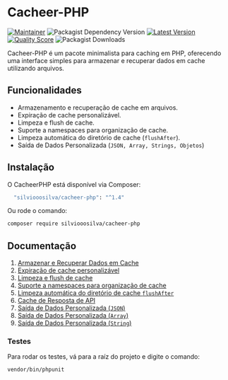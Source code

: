 # Cacheer-PHP


[![Maintainer](https://img.shields.io/badge/maintainer-@silviooosilva-blue.svg?style=for-the-badge&color=blue)](https://github.com/silviooosilva)
![Packagist Dependency Version](https://img.shields.io/packagist/dependency-v/silviooosilva/cacheer-php/PHP?style=for-the-badge&color=blue)
[![Latest Version](https://img.shields.io/github/release/silviooosilva/CacheerPHP.svg?style=for-the-badge&color=blue)](https://github.com/silviooosilva/CacheerPHP/releases)
[![Quality Score](https://img.shields.io/scrutinizer/g/silviooosilva/CacheerPHP.svg?style=for-the-badge&color=blue)](https://scrutinizer-ci.com/g/silviooosilva/CacheerPHP)
![Packagist Downloads](https://img.shields.io/packagist/dt/silviooosilva/cacheer-php?style=for-the-badge&color=blue)



Cacheer-PHP é um pacote minimalista para caching em PHP, oferecendo uma interface simples para armazenar e recuperar dados em cache utilizando arquivos.

## Funcionalidades

- Armazenamento e recuperação de cache em arquivos.
- Expiração de cache personalizável.
- Limpeza e flush de cache.
- Suporte a namespaces para organização de cache.
- Limpeza automática do diretório de cache (`flushAfter`).
- Saída de Dados Personalizada (`JSON, Array, Strings, Objetos`)

## Instalação

O CacheerPHP está disponível via Composer:

```sh
  "silviooosilva/cacheer-php": "^1.4"
```

Ou rode o comando:

```sh
composer require silviooosilva/cacheer-php
```

## Documentação

1. [Armazenar e Recuperar Dados em Cache](docs/example01.md)
2. [Expiração de cache personalizável](docs/example02.md)
3. [Limpeza e flush de cache](docs/example03.md)
4. [Suporte a namespaces para organização de cache](docs/example04.md)
5. [Limpeza automática do diretório de cache `flushAfter`](docs/example09.md)
6. [Cache de Resposta de API](docs/example05.md)
7. [Saída de Dados Personalizada (`JSON`)](docs/example06.md)
8. [Saída de Dados Personalizada (`Array`)](docs/example07.md)
9. [Saída de Dados Personalizada (`String`)](docs/example08.md)

### Testes

Para rodar os testes, vá para a raíz do projeto e digite o comando:

```sh
vendor/bin/phpunit
```
